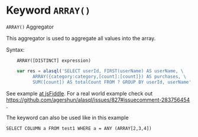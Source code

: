 # Keyword `ARRAY()`

`ARRAY()` Aggregator

This aggregator is used to aggregate all values into the array.

Syntax:
```
    ARRAY([DISTINCT] expression)
```

```js
    var res = alasql('SELECT userId, FIRST(userName) AS userName, \
          ARRAY({category:category,[count]:[count]}) AS purchases, \
          SUM([count]) AS totalCount FROM ? GROUP BY userId, userName',[data]);
```

See example [at jsFiddle](http://jsfiddle.net/agershun/5rte00j6/7/). For a real world example check out https://github.com/agershun/alasql/issues/827#issuecomment-283756454 .

The keyword can also be used like in this example 

    SELECT COLUMN a FROM test1 WHERE a = ANY (ARRAY[2,3,4])


